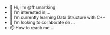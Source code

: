 - 👋 Hi, I’m @fhsmartking
- 👀 I’m interested in ...
- 🌱 I’m currently learning Data Structure with C++
- 💞️ I’m looking to collaborate on ...
- 📫 How to reach me ...

<!---
fhsmartking/fhsmartking is a ✨ special ✨ repository because its `README.md` (this file) appears on your GitHub profile.
You can click the Preview link to take a look at your changes.
--->
